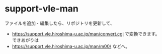 # support-vle-man

ファイルを追加・編集したら、リポジトリを更新して、
  - https://support.vle.hiroshima-u.ac.jp/man/convert.cgi 
で変換できます。できあがりは
  - https://support.vle.hiroshima-u.ac.jp/man/m00/
などへ。
